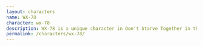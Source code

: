 ```yaml
---
layout: characters
name: WX-78
character: wx-78
description: WX-78 is a unique character in Don't Starve Together in that it starts with higher base stats than other characters, but requires food to be upgraded to reach its full potential. It also has the ability to eat spoiled or rotten food without any negative effects.
permalink: /characters/wx-78/
---
```

